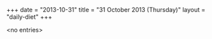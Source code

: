 +++
date = "2013-10-31"
title = "31 October 2013 (Thursday)"
layout = "daily-diet"
+++


\<no entries\>

